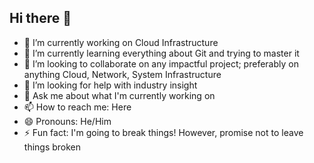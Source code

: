 ## Hi there 👋

- 🔭 I’m currently working on Cloud Infrastructure
- 🌱 I’m currently learning everything about Git and trying to master it
- 👯 I’m looking to collaborate on any impactful project; preferably on anything Cloud, Network, System Infrastructure
- 🤔 I’m looking for help with industry insight
- 💬 Ask me about what I'm currently working on
- 📫 How to reach me: Here
- 😄 Pronouns: He/Him
- ⚡ Fun fact: I'm going to break things! However, promise not to leave things broken
